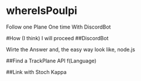 # whereIsPoulpi
Follow one Plane One time With DiscordBot


#How (I think) I will proceed
##DiscordBot

Wirte the Answer and, the easy way look like, node.js 

##Find a TrackPlane API 
f(Language)


##Link with Stoch Kappa
